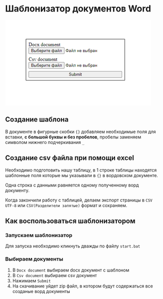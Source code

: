 # Шаблонизатор документов Word

![Alt text](program.png)

## Создание шаблона

В документе в фигурные скобки `{}` добавляем необходимые поля для вставки, __с большой буквы и без пробелов__, пробелы заменяем символом нижнего подчеркивания `_`

## Создание csv файла при помощи excel

Необходимо подготовить нашу таблицу, в 1 строке таблицы находятся шаблонные поля которые мы указывали в `{}` в вордовском документе.

Одна строка с данными равняется одному полученному ворд документу.

Когда закончили работу с таблицей, делаем экспорт страницы в `CSV UTF-8` или `CSV(Разделители запятые)` формат и сохраняем.

## Как воспользоваться шаблонизатором

### Запускаем шаблонизатор

Для запуска необходимо кликнуть дважды по файлу `start.bat`

### Выбираем документы

1. В `Docx document` выбираем docx документ с шаблоном
2. В `Csv document` выбираем csv документ
3. Нажимаем `Submit`
4. На скачивание уйдет zip файл, в котором будут содержаться все созданые ворд документы     

